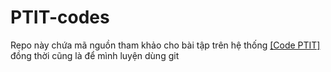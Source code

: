 # PTIT-codes

Repo này chứa mã nguồn tham khảo cho bài tập trên hệ thống [[Code PTIT]](https://code.ptit.edu.vn/)
đồng thời cũng là để mình luyện dùng git
